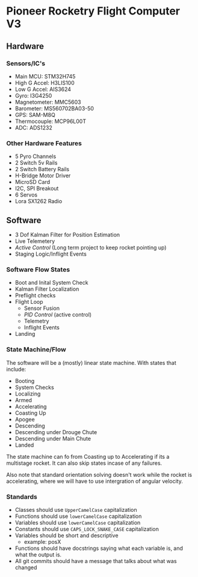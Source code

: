 # Pioneer Rocketry Flight Computer V3

## Hardware

### Sensors/IC's
- Main MCU: STM32H745
- High G Accel: H3LIS100
- Low G Accel: AIS3624
- Gyro: I3G4250
- Magnetometer: MMC5603
- Barometer: MS560702BA03-50
- GPS: SAM-M8Q
- Thermocouple: MCP96L00T
- ADC: ADS1232

### Other Hardware Features
- 5 Pyro Channels
- 2 Switch 5v Rails
- 2 Switch Battery Rails
- H-Bridge Motor Driver
- MicroSD Card
- I2C, SPI Breakout
- 6 Servos
- Lora SX1262 Radio

## Software
- 3 Dof Kalman Filter for Position Estimation
- Live Telemetery
- *Active Control* (Long term project to keep rocket pointing up)
- Staging Logic/Inflight Events

### Software Flow States
- Boot and Inital System Check
- Kalman Filter Localization
- Preflight checks
- Flight Loop
    - Sensor Fusion
    - *PID Control* (active control)
    - Telemetry
    - Inflight Events
- Landing

### State Machine/Flow
The software will be a (mostly) linear state machine.
With states that include:
- Booting
- System Checks
- Localizing
- Armed
- Accelerating
- Coasting Up
- Apogee
- Descending
- Descending under Drouge Chute
- Descending under Main Chute
- Landed

The state machine can fo from Coasting up to Accelerating if its a multistage rocket. It can also skip states incase of any failures.

Also note that standard orientation solving doesn't work while the rocket is accelerating, where we will have to use intergration of angular velocity.


### Standards
- Classes should use `UpperCamelCase` capitalization
- Functions should use `lowerCamelCase` capitalization
- Variables should use `lowerCamelCase` capitalization
- Constants should use `CAPS_LOCK_SNAKE_CASE` capitalization
- Variables should be short and descriptive
    - example: posX
- Functions should have docstrings saying what each variable is, and what the output is.
- All git commits should have a message that talks about what was changed
